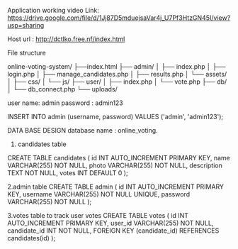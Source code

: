 Application working video Link: 
https://drive.google.com/file/d/1Jj87D5mduejsaVar4j_U7Pf3HtzGN45I/view?usp=sharing

Host url : http://dctlko.free.nf/index.html

File structure

online-voting-system/
├──index.html
├── admin/
│   ├── index.php
│   ├── login.php
│   ├── manage_candidates.php
│   ├── results.php
│   └── assets/
│       ├── css/
│       └── js/
├── user/
│   ├── index.php
│   └── vote.php
├── db/
│   └── db_connect.php
└── uploads/


user name: admin
password : admin123

INSERT INTO admin (username, password) 
VALUES ('admin', 'admin123');


DATA BASE DESIGN
database name : online_voting.

1. candidates table
   
CREATE TABLE candidates (
    id INT AUTO_INCREMENT PRIMARY KEY,
    name VARCHAR(255) NOT NULL,
    photo VARCHAR(255) NOT NULL,
    description TEXT NOT NULL,
    votes INT DEFAULT 0
);

2.admin table
CREATE TABLE admin (
    id INT AUTO_INCREMENT PRIMARY KEY,
    username VARCHAR(255) NOT NULL UNIQUE,
    password VARCHAR(255) NOT NULL
);

3.votes table to track user votes
    CREATE TABLE votes (
    id INT AUTO_INCREMENT PRIMARY KEY,
    user_id VARCHAR(255) NOT NULL,
    candidate_id INT NOT NULL,
    FOREIGN KEY (candidate_id) REFERENCES candidates(id)
);







